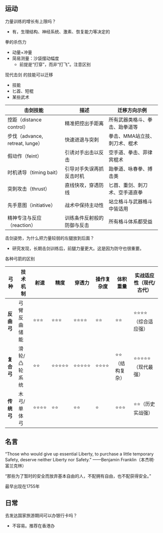 
## 运动


力量训练的增长有上限吗？
- 有，生理结构、神经系统、激素、恢复能力等决定的





拳的杀伤力
- 动量+冲量
- 简易测量：沙袋摆动幅度
    - 前提是“打穿”，而非“打飞”。注意区别




现代击剑 的技能可以迁移
- 技能
- 匕首、短棍
- 某些武术

| 击剑技能                        | 描述            | 迁移方向示例           |
| --------------------------- | ------------- | ---------------- |
| 控距（distance control）        | 精准把控出手距离      | 所有武器类格斗、拳击、跆拳道等  |
| 步伐（advance, retreat, lunge） | 快速进退与突刺       | 拳击、MMA站立技、刺刀术、棍术 |
| 假动作（feint）                  | 引诱对手出击以反击     | 空手道、拳击、菲律宾棍术     |
| 时机诱导（timing bait）           | 引导对手失误再抓反击时机  | 跆拳道、咏春拳、搏击类      |
| 突刺攻击（thrust）                | 直线快攻，穿透防线     | 匕首、重剑、刺刀术、空手道直拳  |
| 先手意图（initiative）            | 战术中保持主动性      | 站立格斗与武器格斗中皆适用    |
| 精神专注与反应（reaction）           | 训练条件反射般的防御与反击 | 所有格斗体系都受益        |


击剑姿势，为什么把力量较弱的左腿放到后面？
- 研究发现，长期击剑训练后，前腿力量更大。这是因为防守也很重要。


各种弓箭的区别

| 弓种      | 技术机制    | 射速   | 精度    | 穿透力   | 操作复杂度 | 体积重量     | 实战适应性（现代/古代） |
| ------- | ------- | ---- | ----- | ----- | ----- | -------- | ------------ |
| **反曲弓** | 弓臂反曲储能  | ⭐⭐⭐  | ⭐⭐⭐   | ⭐⭐⭐⭐  | ⭐⭐    | ⭐⭐       | ⭐⭐⭐⭐（综合适应强）  |
| **复合弓** | 滑轮/凸轮系统 | ⭐⭐   | ⭐⭐⭐⭐⭐ | ⭐⭐⭐⭐⭐ | ⭐⭐⭐⭐  | ⭐⭐（结构复杂） | ⭐⭐⭐⭐⭐（现代最强）  |
| **传统弓** | 木弓/单体弓  | ⭐⭐⭐⭐ | ⭐⭐    | ⭐⭐    | ⭐     | ⭐⭐⭐      | ⭐⭐（历史实战强）    |




## 名言

“Those who would give up essential Liberty, to purchase a little temporary Safety, deserve neither Liberty nor Safety.”
——Benjamin Franklin（本杰明·富兰克林）

“那些为了暂时的安全而放弃基本自由的人，不配拥有自由，也不配获得安全。”

最早出现在1755年


## 日常

去发达国家旅游期间可以办银行卡吗？
- 不容易。推荐在香港办